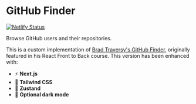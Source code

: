 # GitHub Finder

[![Netlify Status](https://api.netlify.com/api/v1/badges/11eb5e35-b0fe-4878-9576-a39220aed2fe/deploy-status)](https://github-finder-next.jamesmichael.dev)

Browse GitHub users and their repositories.

This is a custom implementation of [Brad Traversy's GitHub Finder](https://github.com/bradtraversy/github-finder), originally featured in his React Front to Back course. This version has been enhanced with:

-   ⚡ **Next.js**
-   🎨 **Tailwind CSS**
-   🧠 **Zustand**
-   🌙 **Optional dark mode**
